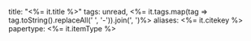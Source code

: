 title: "<%= it.title %>"
tags: unread, <%= it.tags.map(tag => tag.toString().replaceAll(' ', '-')).join(', ')%>
aliases: <%= it.citekey %>
papertype: <%= it.itemType %>